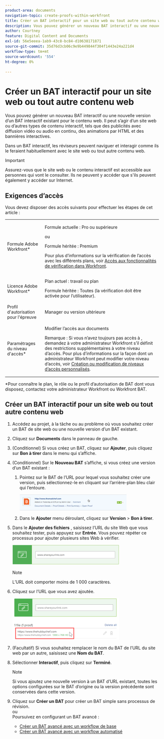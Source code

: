 ```yaml
---
product-area: documents
navigation-topic: create-proofs-within-workfront
title: Créer un BAT interactif pour un site web ou tout autre contenu web
description: Vous pouvez générer un nouveau BAT interactif ou une nouvelle version d’un BAT interactif existant pour le contenu web. Il peut s’agir d’un site web ou d’autres types de contenu interactif, tels que des publicités avec diffusion vidéo ou audio en continu, des animations par HTML et des bannières interactives.
author: Courtney
feature: Digital Content and Documents
exl-id: 56e5eeea-1ab9-43c8-bc84-d10638171871
source-git-commit: 35d76d3cb06c9e9b449844f304f1443e24a221d4
workflow-type: tm+mt
source-wordcount: '554'
ht-degree: 0%

---
```


# Créer un BAT interactif pour un site web ou tout autre contenu web

Vous pouvez générer un nouveau BAT interactif ou une nouvelle version d’un BAT interactif existant pour le contenu web. Il peut s’agir d’un site web ou d’autres types de contenu interactif, tels que des publicités avec diffusion vidéo ou audio en continu, des animations par HTML et des bannières interactives.

Dans un BAT interactif, les réviseurs peuvent naviguer et interagir comme ils le feraient habituellement avec le site web ou tout autre contenu web.

>[!IMPORTANT]
>
>Assurez-vous que le site web ou le contenu interactif est accessible aux personnes qui vont le consulter. Ils ne peuvent y accéder que s&#39;ils peuvent également y accéder sur Internet.

## Exigences d’accès

Vous devez disposer des accès suivants pour effectuer les étapes de cet article :

<table style="table-layout:auto"> 
 <col> 
 <col> 
 <tbody> 
  <tr> 
   <td role="rowheader">Formule Adobe Workfront*</td> 
   <td> <p>Formule actuelle : Pro ou supérieure</p> <p>ou</p> <p>Formule héritée : Premium</p> <p>Pour plus d’informations sur la vérification de l’accès avec les différents plans, voir <a href="/help/quicksilver/administration-and-setup/manage-workfront/configure-proofing/access-to-proofing-functionality.md" class="MCXref xref">Accès aux fonctionnalités de vérification dans Workfront</a>.</p> </td> 
  </tr> 
  <tr> 
   <td role="rowheader">Licence Adobe Workfront*</td> 
   <td> <p>Plan actuel : travail ou plan</p> <p>Formule héritée : Toutes (la vérification doit être activée pour l’utilisateur).</p> </td> 
  </tr> 
  <tr> 
   <td role="rowheader">Profil d'autorisation pour l'épreuve </td> 
   <td>Manager ou version ultérieure</td> 
  </tr> 
  <tr> 
   <td role="rowheader">Paramétrages du niveau d'accès*</td> 
   <td> <p>Modifier l’accès aux documents</p> <p>Remarque : Si vous n’avez toujours pas accès à , demandez à votre administrateur Workfront s’il définit des restrictions supplémentaires à votre niveau d’accès. Pour plus d’informations sur la façon dont un administrateur Workfront peut modifier votre niveau d’accès, voir <a href="../../../administration-and-setup/add-users/configure-and-grant-access/create-modify-access-levels.md" class="MCXref xref">Création ou modification de niveaux d’accès personnalisés</a>.</p> </td> 
  </tr> 
 </tbody> 
</table>

&#42;Pour connaître le plan, le rôle ou le profil d’autorisation de BAT dont vous disposez, contactez votre administrateur Workfront ou Workfront BAT.

## Créer un BAT interactif pour un site web ou tout autre contenu web

1. Accédez au projet, à la tâche ou au problème où vous souhaitez créer un BAT de site web ou une nouvelle version d’un BAT existant.
1. Cliquez sur **Documents** dans le panneau de gauche.
1. (Conditionnel) Si vous créez un BAT, cliquez sur **Ajouter**, puis cliquez sur **Bon à tirer** dans le menu qui s’affiche.

1. (Conditionnel) Sur le **Nouveau BAT** s’affiche, si vous créez une version d’un BAT existant :

   1. Pointez sur le BAT de l’URL pour lequel vous souhaitez créer une version, puis sélectionnez-le en cliquant sur l’arrière-plan bleu clair qui l’entoure.

      ![Select_BAT_by_selection_light_blue_background.png](assets/select-proof-by-selecting-light-blue-background-350x52.png)


   1. Dans le **Ajouter** menu déroulant, cliquez sur **Version** > **Bon à tirer**.

1. Dans le **Ajouter des fichiers** , saisissez l’URL du site Web que vous souhaitez tester, puis appuyez sur **Entrée**.  Vous pouvez répéter ce processus pour ajouter plusieurs sites Web à vérifier.

   ![proof_website.png](assets/proof-website-350x65.png)


   >[!NOTE]
   >
   > L’URL doit comporter moins de 1 000 caractères.

1. Cliquez sur l’URL que vous avez ajoutée.

   ![](assets/click-url-350x137.png)

1. (Facultatif) Si vous souhaitez remplacer le nom du BAT de l’URL du site web par un autre, saisissez une **Nom du BAT**.
1. Sélectionner **Interactif**, puis cliquez sur **Terminé**.

   >[!NOTE]
   >
   >Si vous ajoutez une nouvelle version à un BAT d’URL existant, toutes les options configurées sur le BAT d’origine ou la version précédente sont conservées dans cette version.

1. Cliquez sur **Créer un BAT** pour créer un BAT simple sans processus de révision.\
   ou\
   Poursuivez en configurant un BAT avancé :

   * [Créer un BAT avancé avec un workflow de base](../../../review-and-approve-work/proofing/creating-proofs-within-workfront/configure-basic-proof-workflow.md)
   * [Créer un BAT avancé avec un workflow automatisé](../../../review-and-approve-work/proofing/creating-proofs-within-workfront/create-automated-proof-workflow.md)
